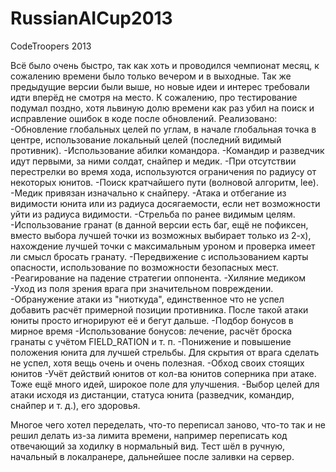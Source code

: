 RussianAICup2013
================

CodeTroopers 2013

Всё было очень быстро, так как хоть и проводился чемпионат месяц, к сожалению времени было только вечером и в выходные. Так же предыдущие версии были выше, но новые идеи и интерес требовали идти вперёд не смотря на место. К сожалению, про тестирование подумал поздно, хотя львиную долю времени как раз убил на поиск и исправление ошибок в коде после обновлений.
Реализовано:
-Обновление глобальных целей по углам, в начале глобальная точка в центре, использование локальный целей (последний видимый противник).
-Использование абилки командора.
-Командир и разведчик идут первыми, за ними солдат, снайпер и медик.
-При отсутствии перестрелки во время хода, используются ограничения по радиусу от некоторых юнитов.
-Поиск кратчайшего пути (волновой алгоритм, lee).
-Медик привязан изначально к снайперу.
-Атака и отбегание из видимости юнита или из радиуса досягаемости, если нет возможности уйти из радиуса видимости.
-Стрельба по ранее видимым целям.
-Использование гранат (в данной версии есть баг, ещё не пофиксен, вместо выбора лучшей точки из возможных выбирает только из 2-х), нахождение лучшей точки с максимальным уроном и проверка имеет ли смысл бросать гранату.
-Передвижение с использованием карты опасности, использование по возможности безопасных мест.
-Реагирование на падение стратегии оппонента.
-Хиляние медиком
-Уход из поля зрения врага при значительном повреждении.
-Обранужение атаки из "ниоткуда", единственное что не успел добавить расчёт примерной позиции противника. После такой атаки юниты просто игнорируют её и бегут дальше.
-Подбор бонусов в мирное время
-Использование бонусов: лечение, расчёт броска гранаты с учётом FIELD_RATION и т. п.
-Понижение и повышение положения юнита для лучшей стрельбы. Для скрытия от врага сделать не успел, хотя вещь очень и очень полезная.
-Обход своих стоящих юнитов
-Учёт действий юнитов от кол-ва юнитов соперника при атаке. Тоже ещё много идей, широкое поле для улучшения.
-Выбор целей для атаки исходя из дистанции, статуса юнита (разведчик, командир, снайпер и т. д.), его здоровья.

Многое чего хотел переделать, что-то переписал заново, что-то так и не решил делать из-за лимита времени, например переписать код отвечающий за ходилку в нормальный вид. Тест шёл в ручную, начальный в локалранере, дальнейшее после заливки на сервер.
